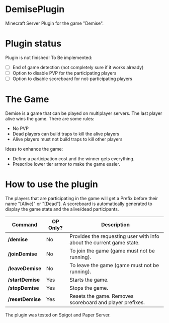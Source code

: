 # DemisePlugin
Minecraft Server Plugin for the game "Demise".

# Plugin status
Plugin is not finished!
To Be implemented:
 - [ ] End of game detection (not completely sure if it works already)
 - [ ] Option to disable PVP for the participating players
 - [ ] Option to disable scoreboard for not-participating players

# The Game
Demise is a game that can be played on multiplayer servers. The last player alive wins the game.
There are some rules:
- No PVP
- Dead players can build traps to kill the alive players
- Alive players must not build traps to kill other players

Ideas to enhance the game:
- Define a participation cost and the winner gets everything.
- Prescribe lower tier armor to make the game easier.

# How to use the plugin
The players that are participating in the game will get a Prefix before their name "[Alive]" or "[Dead"].
A scoreboard is automatically generated to display the game state and the alive/dead participants.

| Command | OP Only? | Description |  
|--|--|--|
|**/demise**|No| Provides the requesting user with info about the current game state.  |
|**/joinDemise**|No| To join the game (game must not be running).  |
|**/leaveDemise**|No| To leave the game (game must not be running).  |
|**/startDemise**|Yes| Starts the game. |
|**/stopDemise**|Yes| Stops the game. |
|**/resetDemise**|Yes| Resets the game. Removes scoreboard and player prefixes. |

The plugin was tested on Spigot and Paper Server.
